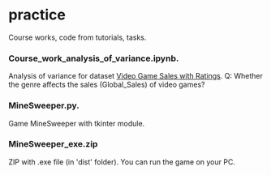 # practice
Course works, code from tutorials, tasks.

### Course_work_analysis_of_variance.ipynb. 
Analysis of variance for dataset [Video Game Sales with Ratings](https://www.kaggle.com/rush4ratio/video-game-sales-with-ratings). Q: Whether the genre affects the sales (Global_Sales) of video games?

### MineSweeper.py. 
Game MineSweeper with tkinter module.

### MineSweeper_exe.zip
ZIP with .exe file (in 'dist' folder). You can run the game on your PC.
